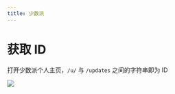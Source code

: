 ```yaml
---
title: 少数派
---
```


# 获取 ID

打开少数派个人主页，```/u/``` 与 ```/updates``` 之间的字符串即为 ID

<a data-fancybox title="" href="/Snipaste_2021-07-26_21-59-20.png">![](/Snipaste_2021-07-26_21-59-20.png)</a>